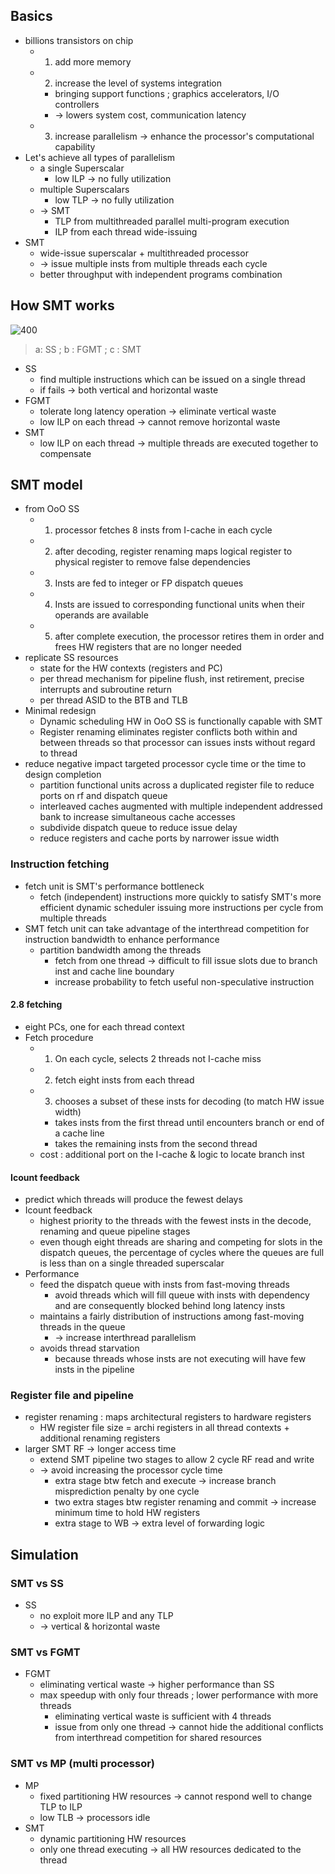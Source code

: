 ## Basics
- billions transistors on chip
	- 1. add more memory
	- 2. increase the level of systems integration
		- bringing support functions ; graphics accelerators, I/O controllers
		- $\to$ lowers system cost, communication latency
	- 3. increase parallelism $\to$ enhance the processor's computational capability
- Let's achieve all types of parallelism
	- a single Superscalar
		- low ILP $\to$ no fully utilization
	- multiple Superscalars
		- low TLP $\to$ no fully utilization
	- $\to$ SMT
		- TLP from multithreaded parallel multi-program execution
		- ILP from each thread wide-issuing
- SMT
	- wide-issue superscalar + multithreaded processor
	- $\to$ issue multiple insts from multiple threads each cycle
	- better throughput with independent programs combination
## How SMT works
![400](https://i.imgur.com/Qvnx2xP.png)
>a: SS ; b : FGMT ; c : SMT

- SS
	- find multiple instructions which can be issued on a single thread
	- if fails $\to$ both vertical and horizontal waste
- FGMT
	- tolerate long latency operation $\to$ eliminate vertical waste
	- low ILP on each thread $\to$ cannot remove horizontal waste
- SMT
	- low ILP on each thread $\to$ multiple threads are executed together to compensate
## SMT model
- from OoO SS
	- 1. processor fetches 8 insts from I-cache in each cycle
	- 2. after decoding, register renaming maps logical register to physical register to remove false dependencies
	- 3. Insts are fed to integer or FP dispatch queues
	- 4. Insts are issued to corresponding functional units when their operands are available
	- 5. after complete execution, the processor retires them in order and frees HW registers that are no longer needed
- replicate SS resources
	- state for the HW contexts (registers and PC)
	- per thread mechanism for pipeline flush, inst retirement, precise interrupts and subroutine return
	- per thread ASID to the BTB and TLB
- Minimal redesign
	- Dynamic scheduling HW in OoO SS is functionally capable with SMT
	- Register renaming eliminates register conflicts both within and between threads so that processor can issues insts without regard to thread
- reduce negative impact targeted processor cycle time or the time to design completion
	- partition functional units across a duplicated register file to reduce ports on rf and dispatch queue
	- interleaved caches augmented with multiple independent addressed bank to increase simultaneous cache accesses
	- subdivide dispatch queue to reduce issue delay
	- reduce registers and cache ports by narrower issue width
### Instruction fetching
- fetch unit is SMT's performance bottleneck
	- fetch (independent) instructions more quickly to satisfy SMT's more efficient dynamic scheduler issuing more instructions per cycle from multiple threads
- SMT fetch unit can take advantage of the interthread competition for instruction bandwidth to enhance performance
	- partition bandwidth among the threads
		- fetch from one thread $\to$ difficult to fill issue slots due to branch inst and cache line boundary
		- increase probability to fetch useful non-speculative instruction
#### 2.8 fetching
- eight PCs, one for each thread context
- Fetch procedure
	- 1. On each cycle, selects 2 threads not I-cache miss
	- 2. fetch eight insts from each thread
	- 3. chooses a subset of these insts for decoding (to match HW issue width)
		- takes insts from the first thread until encounters branch or end of a cache line
		- takes the remaining insts from the second thread
	- cost : additional port on the I-cache & logic to locate branch inst
#### Icount feedback
- predict which threads will produce the fewest delays
- Icount feedback
	- highest priority to the threads with the fewest insts in the decode, renaming and queue pipeline stages
	- even though eight threads are sharing and competing for slots in the dispatch queues, the percentage of cycles where the queues are full is less than on a single threaded superscalar
- Performance
	- feed the dispatch queue with insts from fast-moving threads
		- avoid threads which will fill queue with insts with dependency and are consequently blocked behind long latency insts
	- maintains a fairly distribution of instructions among fast-moving threads in the queue
		- $\to$ increase interthread parallelism
	- avoids thread starvation
		- because threads whose insts are not executing will have few insts in the pipeline
### Register file and pipeline
- register renaming : maps architectural registers to hardware registers
	- HW register file size = archi registers in all thread contexts + additional renaming registers
- larger SMT RF $\to$ longer access time
	- extend SMT pipeline two stages to allow 2 cycle RF read and write
	- $\to$ avoid increasing the processor cycle time
		- extra stage btw fetch and execute $\to$ increase branch misprediction penalty by one cycle
		- two extra stages btw register renaming and commit $\to$ increase minimum time to hold HW registers
		- extra stage to WB $\to$ extra level of forwarding logic
## Simulation
### SMT vs SS
- SS
	- no exploit more ILP and any TLP
	- $\to$ vertical & horizontal waste
### SMT vs FGMT
- FGMT
	- eliminating vertical waste $\to$ higher performance than SS
	- max speedup with only four threads ; lower performance with more threads
		- eliminating vertical waste is sufficient with 4 threads
		- issue from only one thread $\to$ cannot hide the additional conflicts from interthread competition for shared resources
### SMT vs MP (multi processor)
- MP
	- fixed partitioning HW resources $\to$ cannot respond well to change TLP to ILP
	- low TLB $\to$ processors idle
- SMT
	- dynamic partitioning HW resources
	- only one thread executing $\to$ all HW resources dedicated to the thread
